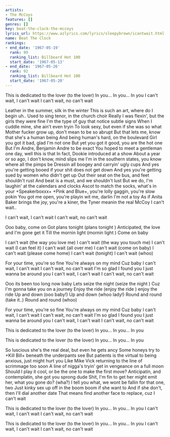 ```yaml
---
artists:
- The McCoys
features: []
genres: []
key: beat-the-clock-the-mccoys
lyrics_url: https://www.azlyrics.com/lyrics/sleepybrown/icantwait.html
name: Beat The Clock
rankings:
- end_date: '1967-05-19'
  rank: 99
  ranking_list: Billboard Hot 100
  start_date: '1967-05-13'
- end_date: '1967-05-26'
  rank: 92
  ranking_list: Billboard Hot 100
  start_date: '1967-05-20'
---
```



This is dedicated to the lover (to the lover)
In you... In you... In you
I can't wait, I can't wait
I can't wait, no can't wait


Leather in the summer, silk in the winter
This is such an art, where do I begin uh..
Used to sing tenor, in the church choir
Really I was flexin', but the girls they were fine
I'm the type of guy that notice subtle signs
When I cuddle mine, she ain't even tryin
To look sexy, but even if she was so what
Mother fucker grow up, don't mean to be so abrupt
But that lets me, know that she's a human being
And being human's hard, on the boulevard
Girl you got it bad, glad I'm not one
But yet you got it good, you are the hot one
But I'm Andre, Benjamin Andre to be exact
You hoped to meet a gentleman one day, well this is that
In fact, Dookie introduced at a show
About a year or so ago, I don't know, mind slips me
I'm in the southern states, you know where all the pimps be
Dressin all boogey and carryin' ugly cups
And yes you're getting booed if your shit does not get down
And yes you're getting sued by women who didn't get up
Out their seat on the bus, and feet shouldn't rust
And beat is a must, and we shouldn't lust
But we do, I'm laughin' at the calendars and clocks
Ascot to match the socks, what's in your +Speakerboxxx+
+Pink and Blue+, you're lolly gaggin, you're slow pokin
You got me open, you're playin wit me, darlin I'm not a toy
As if Anita Baker brings the joy, you're a kiner, the Tyner meanin the real McCoy
I can't wait..


I can't wait, I can't wait
I can't wait, no can't wait

Ooo baby, come on
Got plans tonight (plans tonight )
Anticipated, the love and I'm gone get it
Till the mornin light (mornin light )
Come on baby

I can't wait (the way you love me)
I can't wait (the way you touch me)
I can't wait (I can feel it)
I can't wait (all over me)
I can't wait (come on baby)
I can't wait (please come home)
I can't wait (tonight)
I can't wait (whoo)

For your time, you're so fine
You're always on my mind
Cuz baby I can't wait, I can't wait
I can't wait, no can't wait
I'm so glad I found you
I just wanna be around you
I can't wait, I can't wait
I can't wait, no can't wait

Ooo its been too long now baby
Lets seize the night (seize the night )
Cuz I'm gonna take you on a journey
Enjoy the ride (enjoy the ride ) enjoy the ride
Up and down (ooo baby!)
Up and down (whoo lady!)
Round and round (take it..)
Round and round (whoo)

For your time, you're so fine
You're always on my mind
Cuz baby I can't wait, I can't wait
I can't wait, no can't wait
I'm so glad I found you
I just wanna be around you
I can't wait, I can't wait
I can't wait, no can't wait

This is dedicated to the lover (to the lover)
In you... In you... In you

This is dedicated to the lover (to the lover)
In you... In you... In you


So luscious she's the real deal, but even he gets ancy
Some honeys try to +Kill Bill+ beneath the underpants see
But patients is the virtual to being anxious, just might hurt you
Like Mike Vick returning to the line of scrimmage too soon
A line of nigga's tryin' get in vengeance on a full moon
Should I play it cool, or be the one to make the first move?
Anticipatin, and contemplatin, she got you sprong dude
Shit, I'm fin to get her might emit her, what you gone do? (wha?)
I tell you what, we wont be fallin for that one, two
Just kinky sex up off in the boom boom if she want to
And if she don't, then I'll dial another date
That means find another face to replace, cuz I can't wait


This is dedicated to the lover (to the lover)
In you... In you... In you
I can't wait, I can't wait
I can't wait, no can't wait

This is dedicated to the lover (to the lover)
In you... In you... In you
I can't wait, I can't wait
I can't wait, no can't wait



